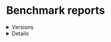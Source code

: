 # Benchmark reports

<details>
<summary>Versions</summary>

__VERSIONS__

</details>

<details>
<summary>Details</summary>

__DETAILS__

</details>
